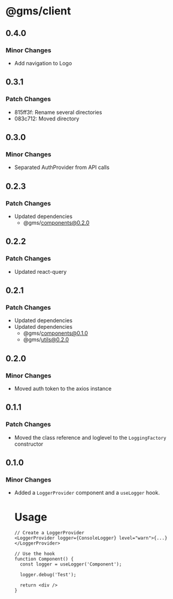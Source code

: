 # @gms/client

## 0.4.0

### Minor Changes

- Add navigation to Logo

## 0.3.1

### Patch Changes

- 815ff3f: Rename several directories
- 083c712: Moved directory

## 0.3.0

### Minor Changes

- Separated AuthProvider from API calls

## 0.2.3

### Patch Changes

- Updated dependencies
  - @gms/components@0.2.0

## 0.2.2

### Patch Changes

- Updated react-query

## 0.2.1

### Patch Changes

- Updated dependencies
- Updated dependencies
  - @gms/components@0.1.0
  - @gms/utils@0.2.0

## 0.2.0

### Minor Changes

- Moved auth token to the axios instance

## 0.1.1

### Patch Changes

- Moved the class reference and loglevel to the `LoggingFactory` constructor

## 0.1.0

### Minor Changes

- Added a `LoggerProvider` component and a `useLogger` hook.

  # Usage

      // Create a LoggerProvider
      <LoggerProvider logger={ConsoleLogger} level="warn">{...}</LoggerProvider>

      // Use the hook
      function Component() {
        const logger = useLogger('Component');

        logger.debug('Test');

        return <div />
      }
